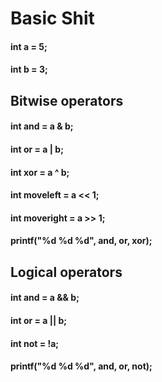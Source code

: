 # Basic Shit

#### int a = 5;
#### int b = 3;

## Bitwise operators
#### int and = a & b;
#### int or = a | b;
#### int xor = a ^ b;
#### int moveleft = a << 1;
#### int moveright = a >> 1;
#### printf("%d %d %d", and, or, xor);

## Logical operators
#### int and = a && b;
#### int or = a || b;
#### int not = !a;
#### printf("%d %d %d", and, or, not);